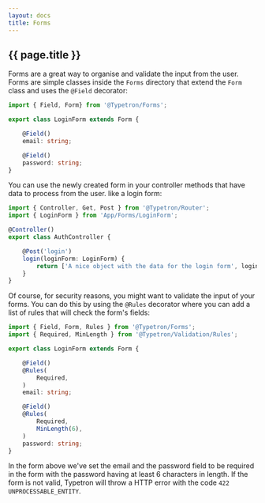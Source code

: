 ```yaml
---
layout: docs
title: Forms
---
```


## {{ page.title }}

Forms are a great way to organise and validate the input from the user. Forms are simple classes inside
the `Forms` directory that extend the `Form` class and uses the `@Field` decorator:
 
```ts
import { Field, Form} from '@Typetron/Forms';

export class LoginForm extends Form {

    @Field()
    email: string;

    @Field()
    password: string;
}
```
You can use the newly created form in your controller methods that have data to process from the user. like a
login form:
```ts
import { Controller, Get, Post } from '@Typetron/Router';
import { LoginForm } from 'App/Forms/LoginForm';

@Controller()
export class AuthController {

    @Post('login')
    login(loginForm: LoginForm) {
        return ['A nice object with the data for the login form', loginForm];
    }
}
```

Of course, for security reasons, you might want to validate the input of your forms. You can do this by using
the `@Rules` decorator where you can add a list of rules that will check the form's fields:

```ts
import { Field, Form, Rules } from '@Typetron/Forms';
import { Required, MinLength } from '@Typetron/Validation/Rules';

export class LoginForm extends Form {

    @Field()
    @Rules(
        Required,
    )
    email: string;

    @Field()
    @Rules(
        Required,
        MinLength(6),
    )
    password: string;
}
```

In the form above we've set the email and the password field to be required in the form with the password
having at least 6 characters in length.
If the form is not valid, Typetron will throw a HTTP error with the code `422 UNPROCESSABLE_ENTITY`.
